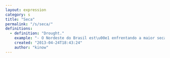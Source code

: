 ```yaml
---
layout: expression
category: s
title: "Seca"
permalink: "/s/seca/"
definitions:
  - definition: "Drought."
    example: "- O Nordeste do Brasil est\u00e1 enfrentando a maior seca nos \u00faltimos 10 anos."
    created: "2013-04-24T18:43:24"
    author: "kinow"
---
```

